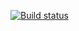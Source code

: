 [![Build status](https://ci.appveyor.com/api/projects/status/4lqyrdl0q55naa3d?svg=true)](https://ci.appveyor.com/project/Krastist/auto-5)
